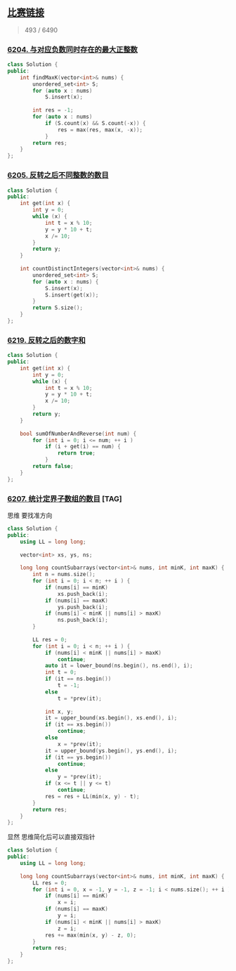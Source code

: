 ## [比赛链接](https://leetcode.cn/contest/weekly-contest-315/)

>   493 / 6490


### [6204. 与对应负数同时存在的最大正整数](https://leetcode.cn/problems/largest-positive-integer-that-exists-with-its-negative/)



```c++
class Solution {
public:
    int findMaxK(vector<int>& nums) {
        unordered_set<int> S;
        for (auto x : nums)
            S.insert(x);
        
        int res = -1;
        for (auto x : nums)
            if (S.count(x) && S.count(-x)) {
                res = max(res, max(x, -x));
            }
        return res;
    }
};
```


### [6205. 反转之后不同整数的数目](https://leetcode.cn/problems/count-number-of-distinct-integers-after-reverse-operations/)



```c++
class Solution {
public:
    int get(int x) {
        int y = 0;
        while (x) {
            int t = x % 10;
            y = y * 10 + t;
            x /= 10;
        }
        return y;
    }
    
    int countDistinctIntegers(vector<int>& nums) {
        unordered_set<int> S;
        for (auto x : nums) {
            S.insert(x);
            S.insert(get(x));
        }
        return S.size();
    }
};
```

### [6219. 反转之后的数字和](https://leetcode.cn/problems/sum-of-number-and-its-reverse/)



```c++
class Solution {
public:
    int get(int x) {
        int y = 0;
        while (x) {
            int t = x % 10;
            y = y * 10 + t;
            x /= 10;
        }
        return y;
    }
    
    bool sumOfNumberAndReverse(int num) {
        for (int i = 0; i <= num; ++ i )
            if (i + get(i) == num) {
                return true;
            }
        return false;
    }
};
```

### [6207. 统计定界子数组的数目](https://leetcode.cn/problems/count-subarrays-with-fixed-bounds/) [TAG]

思维 要找准方向

```c++
class Solution {
public:
    using LL = long long;
    
    vector<int> xs, ys, ns;
    
    long long countSubarrays(vector<int>& nums, int minK, int maxK) {
        int n = nums.size();
        for (int i = 0; i < n; ++ i ) {
            if (nums[i] == minK)
                xs.push_back(i);
            if (nums[i] == maxK)
                ys.push_back(i);
            if (nums[i] < minK || nums[i] > maxK)
                ns.push_back(i);
        }
        
        LL res = 0;
        for (int i = 0; i < n; ++ i ) {
            if (nums[i] < minK || nums[i] > maxK)
                continue;
            auto it = lower_bound(ns.begin(), ns.end(), i);
            int t = 0;
            if (it == ns.begin())
                t = -1;
            else
                t = *prev(it);
            
            int x, y;
            it = upper_bound(xs.begin(), xs.end(), i);
            if (it == xs.begin())
                continue;
            else
                x = *prev(it);
            it = upper_bound(ys.begin(), ys.end(), i);
            if (it == ys.begin())
                continue;
            else
                y = *prev(it);
            if (x <= t || y <= t)
                continue;
            res = res + LL(min(x, y) - t);
        }
        return res;
    }
};
```

显然 思维简化后可以直接双指针

```c++
class Solution {
public:
    using LL = long long;
    
    long long countSubarrays(vector<int>& nums, int minK, int maxK) {
        LL res = 0;
        for (int i = 0, x = -1, y = -1, z = -1; i < nums.size(); ++ i ) {
            if (nums[i] == minK)
                x = i;
            if (nums[i] == maxK)
                y = i;
            if (nums[i] < minK || nums[i] > maxK)
                z = i;
            res += max(min(x, y) - z, 0);
        }
        return res;
    }
};
```

